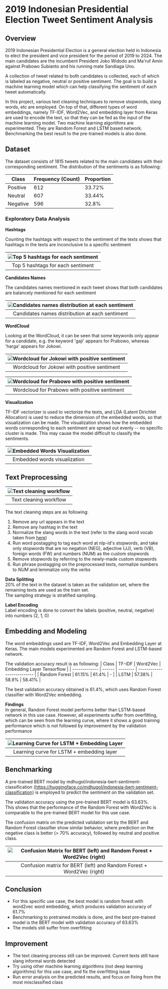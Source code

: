 # 2019 Indonesian Presidential Election Tweet Sentiment Analysis


## Overview

2019 Indonesian Presidential Election is a general election held in Indonesia to elect the president and vice president for the period of 2019 to 2024. The main candidates are the incumbent President Joko Widodo and Ma'ruf Amin against Prabowo Subianto and his running mate Sandiaga Uno.  

A collection of tweet related to both candidates is collected, each of which is labeled as negative, neutral or positive sentiment. The goal is to build a machine learning model which can help classifying the sentiment of each tweet automatically.

In this project, various text cleaning techniques to remove stopwords, slang words, etc are employed. On top of that, different types of word embeddings, namely TF-IDF, Word2Vec, and embedding layer from Keras are used to encode the text, so that they can be fed as the input of the machine learning model.
Two machine learning algortihms are experimented. They are Random Forest and LSTM based network. Benchmarking the best result to the pre-trained models is also done.


## Dataset

The dataset consists of 1815 tweets related to the main candidates with their corresponding sentiment.
The distribution of the sentiments is as following:

| Class      | Frequency (Count) | Proportion |
| ---------- | ----------------- | ---------- |
| Positive   | 612               | 33.72%     |
| Neutral    | 607               | 33.44%     | 
| Negative   | 596               | 32.8%      | 


### Exploratory Data Analysis

**Hashtags**

Counting the hashtags with respect to the sentiment of the texts shows that hashtags in the texts are inconclusive to a specific sentiment

| ![Top 5 hashtags for each sentiment](https://github.com/RobyKoeswojo/Indonesia-AI/blob/sentiment_analysis/Sentiment-Analysis/images/hasthags_exploration.PNG?raw=true) |
|:--:| 
| Top 5 hashtags for each sentiment |


**Candidates Names**  

The candidates names mentioned in each tweet shows that both candidates are balancely mentioned for each sentiment

| ![Candidates names distribution at each sentiment](https://github.com/RobyKoeswojo/Indonesia-AI/blob/sentiment_analysis/Sentiment-Analysis/images/president_names_exploration.PNG?raw=true) |
|:--:| 
| Candidates names distribution at each sentiment |


**WordCloud**

Looking at the WordCloud, it can be seen that some keywords only appear for a candidate, e.g. the keyword 'gaji' appears for Prabowo, whereas 'harga' appears for Jokowi.


| ![Wordcloud for Jokowi with positive sentiment](https://github.com/RobyKoeswojo/Indonesia-AI/blob/sentiment_analysis/Sentiment-Analysis/images/wordcloud_jokowi_positif.png?raw=true) |
|:--:| 
| Wordcloud for Jokowi with positive sentiment |

| ![Wordcloud for Prabowo with positive sentiment](https://github.com/RobyKoeswojo/Indonesia-AI/blob/sentiment_analysis/Sentiment-Analysis/images/wordcloud_prabowo_positif.png?raw=true) |
|:--:| 
| Wordcloud for Prabowo with positive sentiment |


**Visualization**

TF-IDF vectorizer is used to vectorize the texts, and LDA (Latent Dirichlet Allocation) is used to reduce the dimension of the embedded words, so that visualization can be made.
The visualization shows how the embedded words corresponding to each sentiment are spread out evenly -- no specific cluster is made. This may cause the model difficult to classify the sentiments.  

| ![Embedded Words Visualization](https://github.com/RobyKoeswojo/Indonesia-AI/blob/main/Sentiment-Analysis/images/word_projection.PNG) |
|:--:| 
| Embedded words visualization |


## Text Preprocessing

| ![Text cleaning workflow](https://github.com/RobyKoeswojo/Indonesia-AI/blob/sentiment_analysis/Sentiment-Analysis/images/text_cleaning.PNG) |
|:--:| 
| Text cleaning workflow |


The text cleaning steps are as following:
1. Remove any url appears in the text
2. Remove any hashtag in the text
3. Normalize the slang words in the text (refer to the slang word vocab taken from [here](https://github.com/nasalsabila/kamus-alay/blob/master/colloquial-indonesian-lexicon.csv))
4. Run word postagging to tag each word at nlp-id's stopwords, and take only stopwords that are no negation (NEG), adjective (JJ), verb (VB), foreign words (FW) and numbers (NUM) as the custom stopwords
5. Remove stopwords by referring to the newly-made custom stopwords
6. Run phrase postagging on the preprocessed texts, normalize numbers to *NUM* and lemmatize only the verbs


**Data Splitting**  
20% of the text in the dataset is taken as the validation set, where the remaining texts are used as the train set.  
The sampling strategy is stratified sampling.


**Label Encoding**  
Label encoding is done to convert the labels (positive, neutral, negative) into numbers (2, 1, 0)


## Embedding and Modeling

The word embeddings used are TF-IDF, Word2Vec and Embedding Layer at Keras.
The main models experimented are Random Forest and LSTM-based network.   

The validation accuracy result is as following:
| Class         | TF-IDF | Word2Vec | Embedding Layer Tensorflow |
| ------------- | ------ | -------- | -------------------------- |
| Random Forest | 61.15% |  61.4%   |             -              |
| LSTM          | 57.38% |  58.9%   |          58.41%            |

The best validation accuracy obtained is 61.4%, which uses Random Forest classifier with Word2Vec embedding.


**Findings**  
In general, Random Forest model performs better than LSTM-based network in this use case. 
However, all experiments suffer from overfitting, which can be seen from the learning curve, where it shows a good training performance which is not followed by improvement by the validation performance

   
| ![Learning Curve for LSTM + Embedding Layer](https://github.com/RobyKoeswojo/Indonesia-AI/blob/sentiment_analysis/Sentiment-Analysis/images/lstm_embedding_learning_curve.png?raw=true) |
|:--:| 
| Learning curve for LSTM + embedding layer |


## Benchmarking

A pre-trained BERT model by mdhugol/indonesia-bert-sentiment-classification (https://huggingface.co/mdhugol/indonesia-bert-sentiment-classification) is employed to predict the sentiment on the validation set.

The validation accuracy using the pre-trained BERT model is 63.63%.  
This shows that the performance of the Random Forest with Word2Vec is comparable to the pre-trained BERT model for this use case.

The confusion matrix on the predicted validation set by the BERT and Random Forest classifier show similar behavior, where prediction on the negative class is better (> 70% accuracy), followed by neutral and positive class.

| ![Confusion Matrix for BERT (left) and Random Forest + Word2Vec (right)](https://github.com/RobyKoeswojo/Indonesia-AI/blob/sentiment_analysis/Sentiment-Analysis/images/cm_bert_rfw2v.PNG) |
|:--:| 
| Confusion matrix for BERT (left) and Random Forest + Word2Vec (right) |

## Conclusion
- For this specific use case, the best model is random forest with word2vec word embedding, which produces validation accuracy of 61.7%
- Benchmarking to pretrained models is done, and the best pre-trained model is the BERT model with validation accuracy of 63.63%
- The models still suffer from overfitting

## Improvement
- The text cleaning process still can be improved. Current texts still have slang informal words detected
- Try using other machine learning algorithms (not deep learning algorithms) for this use case, and fix the overfitting issue
- Run error analysis on the predicted results, and focus on fixing from the most misclassified class

